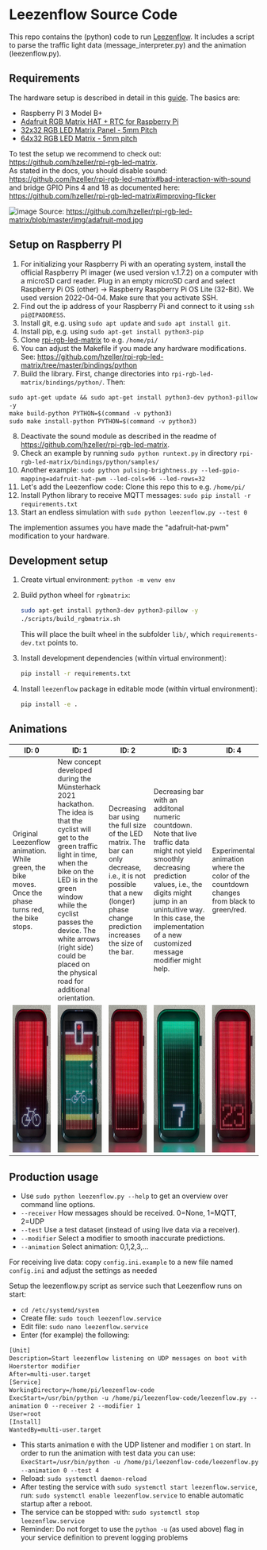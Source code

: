 # Leezenflow Source Code

This repo contains the (python) code to run [Leezenflow](https://github.com/bCyberGmbH/leezenflow-doku). It includes a script to parse the traffic light data (message_interpreter.py) and the animation (leezenflow.py).

## Requirements

The hardware setup is described in detail in this [guide](https://github.com/bCyberGmbH/leezenflow-doku/blob/main/case.md).
The basics are:
- Raspberry PI 3 Model B+
- [Adafruit RGB Matrix HAT + RTC for Raspberry Pi](https://www.adafruit.com/product/2345)
- [32x32 RGB LED Matrix Panel - 5mm Pitch](https://www.adafruit.com/product/2026)
- [64x32 RGB LED Matrix - 5mm pitch](https://www.adafruit.com/product/2277)

To test the setup we recommend to check out: https://github.com/hzeller/rpi-rgb-led-matrix. \
As stated in the docs, you should disable sound: https://github.com/hzeller/rpi-rgb-led-matrix#bad-interaction-with-sound
and bridge GPIO Pins 4 and 18 as documented here: https://github.com/hzeller/rpi-rgb-led-matrix#improving-flicker

![image](https://user-images.githubusercontent.com/66736282/131323333-051d12f2-3675-4559-b143-b1451a63ec5d.png)
Source: https://github.com/hzeller/rpi-rgb-led-matrix/blob/master/img/adafruit-mod.jpg

## Setup on Raspberry PI

1. For initializing your Raspberry Pi with an operating system, install the official Raspberry PI imager (we used version v.1.7.2) on a computer with a microSD card reader. Plug in an empty microSD card and select Raspberry Pi OS (other) -> Raspberry Raspberry Pi OS Lite (32-Bit). We used version 2022-04-04. Make sure that you activate SSH.
2. Find out the ip address of your Raspberry Pi and connect to it using `ssh pi@IPADDRESS`.
3. Install git, e.g. using `sudo apt update` and `sudo apt install git`.
4. Install pip, e.g. using `sudo apt-get install python3-pip`
5. Clone [rpi-rgb-led-matrix](https://github.com/hzeller/rpi-rgb-led-matrix) to e.g. `/home/pi/`
6. You can adjust the Makefile if you made any hardware modifications. See: https://github.com/hzeller/rpi-rgb-led-matrix/tree/master/bindings/python 
7. Build the library. First, change directories into `rpi-rgb-led-matrix/bindings/python/`. Then:
```
sudo apt-get update && sudo apt-get install python3-dev python3-pillow -y
make build-python PYTHON=$(command -v python3)
sudo make install-python PYTHON=$(command -v python3)
```
8. Deactivate the sound module as described in the readme of https://github.com/hzeller/rpi-rgb-led-matrix.
9. Check an example by running `sudo python runtext.py` in directory `rpi-rgb-led-matrix/bindings/python/samples/`
10. Another example: `sudo python pulsing-brightness.py --led-gpio-mapping=adafruit-hat-pwm --led-cols=96 --led-rows=32`
11. Let's add the Leezenflow code: Clone this repo this to e.g. `/home/pi/`
12. Install Python library to receive MQTT messages: `sudo pip install -r requirements.txt`
13. Start an endless simulation with `sudo python leezenflow.py --test 0`

The implemention assumes you have made the "adafruit-hat-pwm" modification to your hardware.

## Development setup

1. Create virtual environment: `python -m venv env`
2. Build python wheel for `rgbmatrix`:

    ```bash
    sudo apt-get install python3-dev python3-pillow -y
    ./scripts/build_rgbmatrix.sh
    ```
    This will place the built wheel in the subfolder `lib/`, which `requirements-dev.txt` points to.
3. Install development dependencies (within virtual environment): 

    ```bash
    pip install -r requirements.txt
    ```

4. Install `leezenflow` package in editable mode (within virtual environment): 

    ```bash
    pip install -e .
    ```

## Animations
| ID: 0  | ID:  1  | ID: 2  | ID: 3 | ID: 4 |
| ------------- | ------------- | ------------- | ------------- | ------------- |
| Original Leezenflow animation. While green, the bike moves. Once the phase turns red, the bike stops. | New concept developed during the Münsterhack 2021 hackathon. The idea is that the cyclist will get to the green traffic light in time, when the bike on the LED is in the green window while the cyclist passes the device. The white arrows (right side) could be placed on the physical road for additional orientation. | Decreasing bar using the full size of the LED matrix. The bar can only decrease, i.e., it is not possible that a new (longer) phase change prediction increases the size of the bar. | Decreasing bar with an additonal numeric countdown. Note that live traffic data might not yield smoothly decreasing prediction values, i.e., the digits might jump in an unintuitive way. In this case, the implementation of a new customized message modifier might help. | Experimental animation where the color of the countdown changes from black to green/red. |
| <img src="animations/animation_original.jpg" style="width:120px; height:297px;"> | <img src="animations/animation_mshack.jpg" style="width:120px; height:297px;"> | <img src="animations/animation_bar.jpg" style="width:120px; height:297px;"> | <img src="animations/animation_counter_white.jpg" style="width:120px; height:297px;"> | <img src="animations/animation_counter_transition.jpg" style="width:120px; height:297px;"> |

## Production usage

- Use `sudo python leezenflow.py --help` to get an overview over command line options.
- `--receiver` How messages should be received. 0=None, 1=MQTT, 2=UDP
- `--test` Use a test dataset (instead of using live data via a receiver).
- `--modifier` Select a modifier to smooth inaccurate predictions.
- `--animation` Select animation: 0,1,2,3,...

For receiving live data: copy `config.ini.example` to a new file named `config.ini` and adjust the settings as needed

Setup the leezenflow.py script as service such that Leezenflow runs on start:
- `cd /etc/systemd/system`
- Create file: `sudo touch leezenflow.service`
- Edit file: `sudo nano leezenflow.service`
- Enter (for example) the following:
```
[Unit]
Description=Start leezenflow listening on UDP messages on boot with Hoerstertor modifier
After=multi-user.target
[Service]
WorkingDirectory=/home/pi/leezenflow-code
ExecStart=/usr/bin/python -u /home/pi/leezenflow-code/leezenflow.py --animation 0 --receiver 2 --modifier 1
User=root
[Install]
WantedBy=multi-user.target
```
- This starts animation `0` with the UDP listener and modifier `1` on start. In order to run the animation with test data you can use:
`ExecStart=/usr/bin/python -u /home/pi/leezenflow-code/leezenflow.py --animation 0 --test 4`
- Reload: `sudo systemctl daemon-reload`
- After testing the service with `sudo systemctl start leezenflow.service`, run: `sudo systemctl enable leezenflow.service` to enable automatic startup after a reboot.
- The service can be stopped with: `sudo systemctl stop leezenflow.service`
- Reminder: Do not forget to use the `python -u` (as used above) flag in your service definition to prevent logging problems
